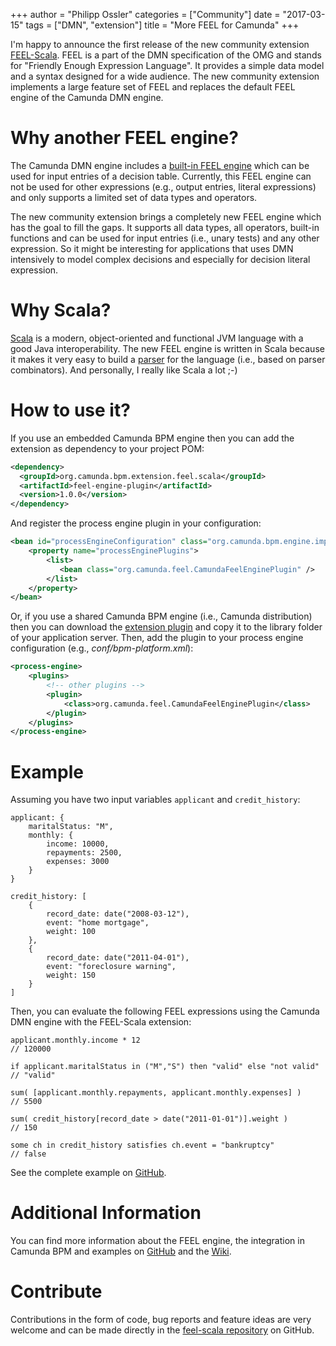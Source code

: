 +++
author = "Philipp Ossler"
categories = ["Community"]
date = "2017-03-15"
tags = ["DMN", "extension"]
title = "More FEEL for Camunda"
+++

I'm happy to announce the first release of the new community extension [FEEL-Scala](https://github.com/camunda/feel-scala). FEEL is a part of the DMN specification of the OMG and stands for "Friendly Enough Expression Language". It provides a simple data model and a syntax designed for a wide audience. The new community extension implements a large feature set of FEEL and replaces the default FEEL engine of the Camunda DMN engine.

<!--more-->

# Why another FEEL engine?

The Camunda DMN engine includes a [built-in FEEL engine](https://docs.camunda.org/manual/latest/reference/dmn11/feel/) which can be used for input entries of a decision table. Currently, this FEEL engine can not be used for other expressions (e.g., output entries, literal expressions) and only supports a limited set of data types and operators. 

The new community extension brings a completely new FEEL engine which has the goal to fill the gaps. It supports all data types, all operators, built-in functions and can be used for input entries (i.e., unary tests) and any other expression. So it might be interesting for applications that uses DMN intensively to model complex decisions and especially for decision literal expression.

# Why Scala?

[Scala](http://scala-lang.org/) is a modern, object-oriented and functional JVM language with a good Java interoperability. The new FEEL engine is written in Scala because it makes it very easy to build a [parser](https://github.com/camunda/feel-scala/blob/master/feel-engine/src/main/scala/org/camunda/feel/parser/FeelParser.scala) for the language (i.e., based on parser combinators). And personally, I really like Scala a lot ;-)

# How to use it?

If you use an embedded Camunda BPM engine then you can add the extension as dependency to your project POM: 

```xml
<dependency>
  <groupId>org.camunda.bpm.extension.feel.scala</groupId>
  <artifactId>feel-engine-plugin</artifactId>
  <version>1.0.0</version>
</dependency>
```

And register the process engine plugin in your configuration:

```xml
<bean id="processEngineConfiguration" class="org.camunda.bpm.engine.impl.cfg.StandaloneProcessEngineConfiguration">
    <property name="processEnginePlugins">
        <list>
           <bean class="org.camunda.feel.CamundaFeelEnginePlugin" />
        </list>
    </property>
</bean>
```

Or, if you use a shared Camunda BPM engine (i.e., Camunda distribution) then you can download the [extension plugin](https://mvnrepository.com/artifact/org.camunda.bpm.extension.feel.scala/feel-engine-plugin/1.0.0) and copy it to the library folder of your application server. Then, add the plugin to your process engine configuration (e.g., _conf/bpm-platform.xml_):

```xml
<process-engine>
    <plugins>
        <!-- other plugins -->    
        <plugin>
            <class>org.camunda.feel.CamundaFeelEnginePlugin</class>
        </plugin>
    </plugins> 
</process-engine>
```


# Example

Assuming you have two input variables `applicant` and `credit_history`:

```
applicant: {
    maritalStatus: "M",
    monthly: {
        income: 10000,
        repayments: 2500,
        expenses: 3000
    }
}
  
credit_history: [ 
    {
        record_date: date("2008-03-12"),
        event: "home mortgage",
        weight: 100  
    },
    {
        record_date: date("2011-04-01"),
        event: "foreclosure warning",
        weight: 150  
    } 
]
```

Then, you can evaluate the following FEEL expressions using the Camunda DMN engine with the FEEL-Scala extension:

```
applicant.monthly.income * 12                                            // 120000

if applicant.maritalStatus in ("M","S") then "valid" else "not valid"    // "valid"

sum( [applicant.monthly.repayments, applicant.monthly.expenses] )        // 5500

sum( credit_history[record_date > date("2011-01-01")].weight )           // 150

some ch in credit_history satisfies ch.event = "bankruptcy"              // false
```

See the complete example on [GitHub](https://github.com/camunda/feel-scala/blob/master/examples/src/test/scala/org/camunda/feel/example/spec/SpecExampleTest.scala).

# Additional Information

You can find more information about the FEEL engine, the integration in Camunda BPM and examples on [GitHub](https://github.com/camunda/feel-scala) and the [Wiki](https://github.com/camunda/feel-scala/wiki). 

# Contribute

Contributions in the form of code, bug reports and feature ideas are very welcome and can be made directly in the [feel-scala repository](https://github.com/camunda/feel-scala) on GitHub.

